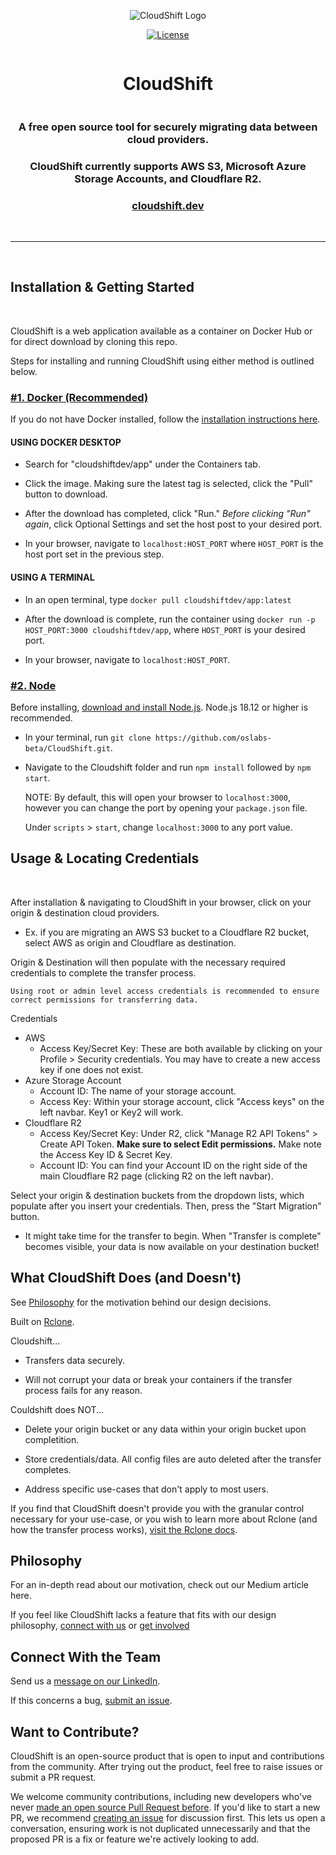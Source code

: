 <div align = 'center'>

![CloudShift Logo](https://i.imgur.com/vMom9sD.png)

[![License](https://img.shields.io/github/license/Ileriayo/markdown-badges?style=for-the-badge)](./LICENSE)

<summary><h1 style="display: inline-block;">CloudShift</h1></summary>

<h3>A free open source tool for securely migrating data between cloud providers.</h3>
<h3>CloudShift currently supports AWS S3, Microsoft Azure Storage Accounts, and Cloudflare R2.</h3>
<h3><a href="https://www.cloudshift.dev/">cloudshift.dev</a></h3>
</div>

<br/>
<hr/>
<br/>

## Installation & Getting Started

<br/>

CloudShift is a web application available as a container on Docker Hub or for direct download by cloning this repo.

Steps for installing and running CloudShift using either method is outlined below.

<h3 style="text-decoration:underline;font-weight:bold">#1. Docker (Recommended)</h3>

If you do not have Docker installed, follow the [installation instructions here](https://docs.docker.com/get-docker/).

<h4>USING DOCKER DESKTOP</h4>

- Search for "cloudshiftdev/app" under the Containers tab.

- Click the image. Making sure the latest tag is selected, click the "Pull" button to download.

- After the download has completed, click "Run." <span style="font-style:italic">Before clicking "Run" again</span>, click Optional Settings and set the host post to your desired port.

- In your browser, navigate to `localhost:HOST_PORT` where `HOST_PORT` is the host port set in the previous step.

<h4>USING A TERMINAL</h4>

- In an open terminal, type `docker pull cloudshiftdev/app:latest`

- After the download is complete, run the container using `docker run -p HOST_PORT:3000 cloudshiftdev/app`, where `HOST_PORT` is your desired port.

- In your browser, navigate to `localhost:HOST_PORT`.

<h3 style="text-decoration:underline;font-weight:bold">#2. Node</h3>

Before installing, [download and install Node.js](https://nodejs.org/en/download/). Node.js 18.12 or higher is recommended.

- In your terminal, run `git clone https://github.com/oslabs-beta/CloudShift.git`.

- Navigate to the Cloudshift folder and run `npm install` followed by `npm start`.

  NOTE: By default, this will open your browser to `localhost:3000`, however you can change the port by opening your `package.json` file.

  Under `scripts` > `start`, change `localhost:3000` to any port value.

## Usage & Locating Credentials

<br/>

After installation & navigating to CloudShift in your browser, click on your origin & destination cloud providers.

- Ex. if you are migrating an AWS S3 bucket to a Cloudflare R2 bucket, select AWS as origin and Cloudflare as destination.

Origin & Destination will then populate with the necessary required credentials to complete the transfer process.

    Using root or admin level access credentials is recommended to ensure correct permissions for transferring data.

Credentials

- AWS
  - Access Key/Secret Key: These are both available by clicking on your Profile > Security credentials. You may have to create a new access key if one does not exist.
- Azure Storage Account
  - Account ID: The name of your storage account.
  - Access Key: Within your storage account, click "Access keys" on the left navbar. Key1 or Key2 will work.
- Cloudflare R2
  - Access Key/Secret Key: Under R2, click "Manage R2 API Tokens" > Create API Token. <span style="font-weight:bold">Make sure to select Edit permissions.</span> Make note the Access Key ID & Secret Key.
  - Account ID: You can find your Account ID on the right side of the main Cloudflare R2 page (clicking R2 on the left navbar).

Select your origin & destination buckets from the dropdown lists, which populate after you insert your credentials. Then, press the "Start Migration" button.

- It might take time for the transfer to begin. When "Transfer is complete" becomes visible, your data is now available on your destination bucket!

## What CloudShift Does (and Doesn't)

See [Philosophy](#philosophy) for the motivation behind our design decisions.

Built on [Rclone](https://rclone.org/).

Cloudshift...

- Transfers data securely.

- Will not corrupt your data or break your containers if the transfer process fails for any reason.

Couldshift does NOT...

- Delete your origin bucket or any data within your origin bucket upon completition.

- Store credentials/data. All config files are auto deleted after the transfer completes.

- Address specific use-cases that don't apply to most users.

If you find that CloudShift doesn't provide you with the granular control necessary for your use-case, or you wish to learn more about Rclone (and how the transfer process works), [visit the Rclone docs](https://rclone.org/).

## Philosophy

For an in-depth read about our motivation, check out our Medium article here.

If you feel like CloudShift lacks a feature that fits with our design philosophy, [connect with us](#connect-with-the-team) or [get involved](#want-to-contribute)

## Connect With the Team

Send us a [message on our LinkedIn](https://www.linkedin.com/company/93845906/).

If this concerns a bug, [submit an issue](https://github.com/oslabs-beta/CloudShift/issues).

## Want to Contribute?

CloudShift is an open-source product that is open to input and contributions from the community. After trying out the product, feel free to raise issues or submit a PR request.

We welcome community contributions, including new developers who've never [made an open source Pull Request before](https://egghead.io/courses/how-to-contribute-to-an-open-source-project-on-github). If you'd like to start a new PR, we recommend [creating an issue](https://docs.github.com/en/github/managing-your-work-on-github/creating-an-issue) for discussion first. This lets us open a conversation, ensuring work is not duplicated unnecessarily and that the proposed PR is a fix or feature we're actively looking to add.
